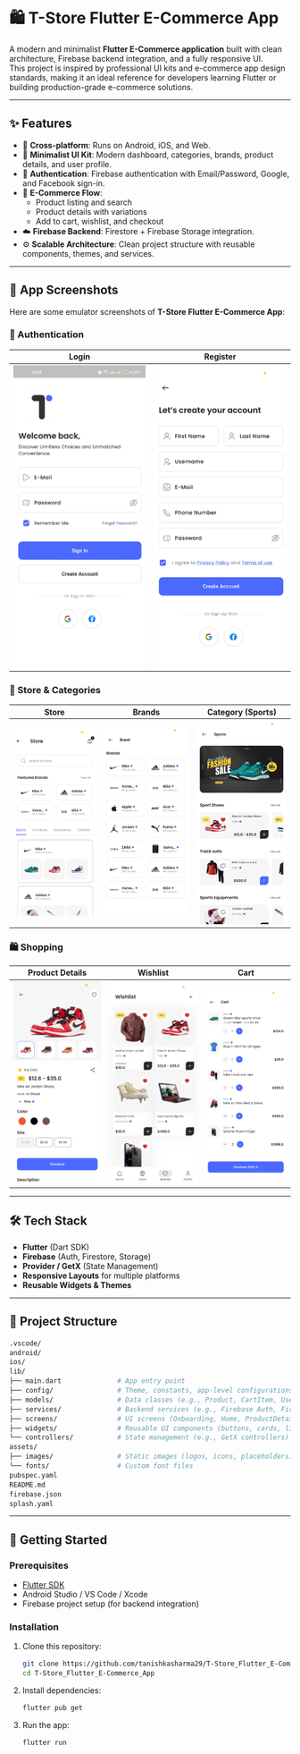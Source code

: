 # 🛍️ T-Store Flutter E-Commerce App

A modern and minimalist **Flutter E-Commerce application** built with clean architecture, Firebase backend integration, and a fully responsive UI.  
This project is inspired by professional UI kits and e-commerce app design standards, making it an ideal reference for developers learning Flutter or building production-grade e-commerce solutions.  

---

## ✨ Features

- 📱 **Cross-platform**: Runs on Android, iOS, and Web.  
- 🎨 **Minimalist UI Kit**: Modern dashboard, categories, brands, product details, and user profile.  
- 🔐 **Authentication**: Firebase authentication with Email/Password, Google, and Facebook sign-in.  
- 🛒 **E-Commerce Flow**:
  - Product listing and search  
  - Product details with variations  
  - Add to cart, wishlist, and checkout  
- ☁️ **Firebase Backend**: Firestore + Firebase Storage integration.  
- ⚙️ **Scalable Architecture**: Clean project structure with reusable components, themes, and services.  

---

## 📸 App Screenshots

Here are some emulator screenshots of **T-Store Flutter E-Commerce App**:

### 🔑 Authentication
| Login | Register |
|-------|----------|
| <img src="screenshots/login.png" width="250"> | <img src="screenshots/register.png" width="250"> |

### 🏬 Store & Categories
| Store | Brands | Category (Sports) |
|-------|--------|-------------------|
| <img src="screenshots/store.png" width="250"> | <img src="screenshots/brands.png" width="250"> | <img src="screenshots/categories.png" width="250"> |

### 🛍 Shopping
| Product Details | Wishlist | Cart |
|-----------------|----------|------|
| <img src="screenshots/product_detail.png" width="250"> | <img src="screenshots/wishlist.png" width="250"> | <img src="screenshots/cart.png" width="250"> |

---

## 🛠️ Tech Stack

- **Flutter** (Dart SDK)  
- **Firebase** (Auth, Firestore, Storage)  
- **Provider / GetX** (State Management)  
- **Responsive Layouts** for multiple platforms  
- **Reusable Widgets & Themes**  

---

## 📂 Project Structure
```bash
.vscode/
android/
ios/
lib/
├── main.dart              # App entry point
├── config/                # Theme, constants, app-level configurations
├── models/                # Data classes (e.g., Product, CartItem, User)
├── services/              # Backend services (e.g., Firebase Auth, Firestore, Storage)
├── screens/               # UI screens (Onboarding, Home, ProductDetail, Cart, Checkout, Profile)
├── widgets/               # Reusable UI components (buttons, cards, list items)
└── controllers/           # State management (e.g., GetX controllers)
assets/
├── images/                # Static images (logos, icons, placeholders)
└── fonts/                 # Custom font files
pubspec.yaml
README.md
firebase.json
splash.yaml

```

---

## 🚀 Getting Started

### Prerequisites
- [Flutter SDK](https://flutter.dev/docs/get-started/install)  
- Android Studio / VS Code / Xcode  
- Firebase project setup (for backend integration)  

### Installation

1. Clone this repository:
   ```bash
   git clone https://github.com/tanishkasharma29/T-Store_Flutter_E-Commerce_App.git
   cd T-Store_Flutter_E-Commerce_App

2. Install dependencies:
   ```bash
   flutter pub get

3. Run the app:
   ```bash
   flutter run
